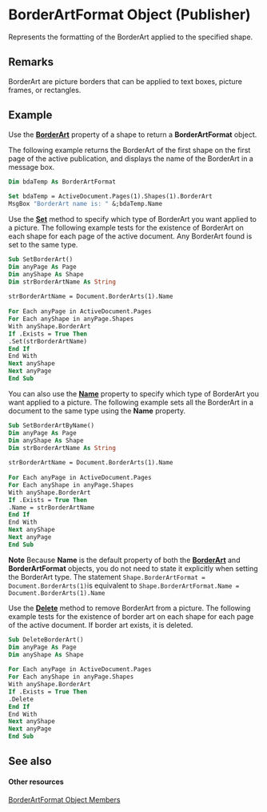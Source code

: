 
# BorderArtFormat Object (Publisher)

Represents the formatting of the BorderArt applied to the specified shape.


## Remarks

BorderArt are picture borders that can be applied to text boxes, picture frames, or rectangles.


## Example

Use the  **[BorderArt](dcc0ceb4-ef69-ffd3-e510-13dcb8d06832.md)** property of a shape to return a **BorderArtFormat** object.

The following example returns the BorderArt of the first shape on the first page of the active publication, and displays the name of the BorderArt in a message box.




```vb
Dim bdaTemp As BorderArtFormat 
 
Set bdaTemp = ActiveDocument.Pages(1).Shapes(1).BorderArt 
MsgBox "BorderArt name is: " &;bdaTemp.Name
```

Use the  **[Set](e068037b-56b6-a114-6b22-568ea20d6b25.md)** method to specify which type of BorderArt you want applied to a picture. The following example tests for the existence of BorderArt on each shape for each page of the active document. Any BorderArt found is set to the same type.




```vb
Sub SetBorderArt() 
Dim anyPage As Page 
Dim anyShape As Shape 
Dim strBorderArtName As String 
 
strBorderArtName = Document.BorderArts(1).Name 
 
For Each anyPage in ActiveDocument.Pages 
For Each anyShape in anyPage.Shapes 
With anyShape.BorderArt 
If .Exists = True Then 
.Set(strBorderArtName) 
End If 
End With 
Next anyShape 
Next anyPage 
End Sub
```

You can also use the  **[Name](742bb441-8661-b08d-8503-963421753cef.md)** property to specify which type of BorderArt you want applied to a picture. The following example sets all the BorderArt in a document to the same type using the **Name** property.




```vb
Sub SetBorderArtByName() 
Dim anyPage As Page 
Dim anyShape As Shape 
Dim strBorderArtName As String 
 
strBorderArtName = Document.BorderArts(1).Name 
 
For Each anyPage in ActiveDocument.Pages 
For Each anyShape in anyPage.Shapes 
With anyShape.BorderArt 
If .Exists = True Then 
.Name = strBorderArtName 
End If 
End With 
Next anyShape 
Next anyPage 
End Sub
```


 **Note**  Because  **Name** is the default property of both the **[BorderArt](464bec0f-7912-ab27-9593-7f1cb53da342.md)** and **BorderArtFormat** objects, you do not need to state it explicitly when setting the BorderArt type. The statement `Shape.BorderArtFormat = Document.BorderArts(1)`is equivalent to  `Shape.BorderArtFormat.Name = Document.BorderArts(1).Name`

Use the  **[Delete](3ec0576f-8304-2647-7309-b014b586c1b6.md)** method to remove BorderArt from a picture. The following example tests for the existence of border art on each shape for each page of the active document. If border art exists, it is deleted.




```vb
Sub DeleteBorderArt() 
Dim anyPage As Page 
Dim anyShape As Shape 
 
For Each anyPage in ActiveDocument.Pages 
For Each anyShape in anyPage.Shapes 
With anyShape.BorderArt 
If .Exists = True Then 
.Delete 
End If 
End With 
Next anyShape 
Next anyPage 
End Sub
```


## See also


#### Other resources


 [BorderArtFormat Object Members](6d153ea8-6051-0cca-ebb7-5d3a2735af39.md)
